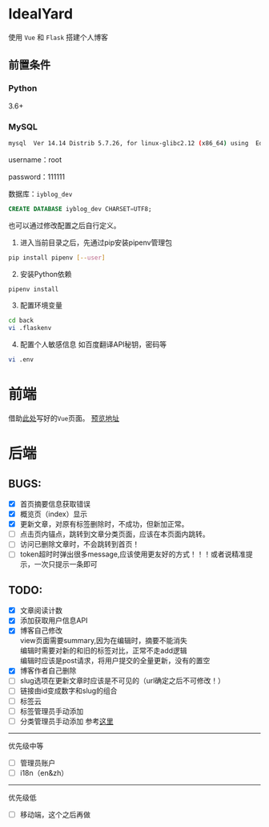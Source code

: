 # IdealYard

使用 `Vue` 和 `Flask` 搭建个人博客
## 前置条件
### Python

3.6+

### MySQL

```bash
mysql  Ver 14.14 Distrib 5.7.26, for linux-glibc2.12 (x86_64) using  EditLine wrapper
```
username：root

password：111111

数据库：`iyblog_dev`
```sql
CREATE DATABASE iyblog_dev CHARSET=UTF8;
```

也可以通过修改配置之后自行定义。

1. 进入当前目录之后，先通过pip安装pipenv管理包
```bash
pip install pipenv [--user]
```
2. 安装Python依赖
```bash
pipenv install 
```
3. 配置环境变量
```bash
cd back
vi .flaskenv
```
4. 配置个人敏感信息
如百度翻译API秘钥，密码等
```bash
vi .env
```



# 前端

借助[此处](https://github.com/shimh-develop/blog-vue-springboot)写好的`Vue`页面。
[预览地址](http://shiminghui.top:8000/)

# 后端
## BUGS:
- [x] 首页摘要信息获取错误
- [x] 概览页（index）显示
- [x] 更新文章，对原有标签删除时，不成功，但新加正常。
- [ ] 点击页内锚点，跳转到文章分类页面，应该在本页面内跳转。
- [ ] 访问已删除文章时，不会跳转到首页！
- [ ] token超时时弹出很多message,应该使用更友好的方式！！！或者说精准提示，一次只提示一条即可

## TODO:

- [x] 文章阅读计数
- [x] 添加获取用户信息API
- [x] 博客自己修改  
  view页面需要summary,因为在编辑时，摘要不能消失  
  编辑时需要对新的和旧的标签对比，正常不走add逻辑  
  编辑时应该是post请求，将用户提交的全量更新，没有的置空
- [x] 博客作者自己删除
- [ ] slug选项在更新文章时应该是不可见的（url确定之后不可修改！）
- [ ] 链接由id变成数字和slug的组合
- [ ] 标签云
- [ ] 标签管理员手动添加
- [ ] 分类管理员手动添加
参考[这里](https://github.com/MikeCoder/hexo-tag-cloud)
---
优先级中等
- [ ] 管理员账户
- [ ] i18n（en&zh）

---
优先级低

- [ ] 移动端，这个之后再做
